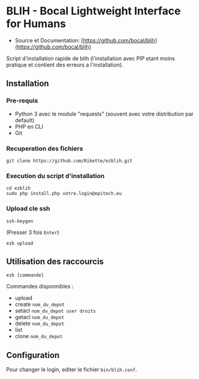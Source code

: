 # BLIH - Bocal Lightweight Interface for Humans

* Source et Documentation: [https://github.com/bocal/blih](https://github.com/bocal/blih)

Script d'installation rapide de blih (l'installation avec PIP etant moins pratique et contient des erreurs a l'installation).

## Installation

### Pre-requis
* Python 3 avec le module "requests" (souvent avec votre distribution par default)
* PHP en CLI
* Git

### Recuperation des fichiers
	git clone https://github.com/Rikette/ezblih.git
	
### Execution du script d'installation
	cd ezblih
	sudo php install.php votre.login@epitech.eu
	
### Upload cle ssh
	ssh-keygen
(Presser 3 fois ```Enter```)

	ezb upload
	
## Utilisation des raccourcis
	ezb [commande]
	
Commandes disponnibles :
* upload
* create ```nom_du_depot```
* setacl ```nom_du_depot user droits```
* getacl ```nom_du_depot```
* delete ```nom_du_depot```
* list
* clone ```nom_du_depot```

## Configuration
Pour changer le login, editer le fichier ```bin/blih.conf```.
